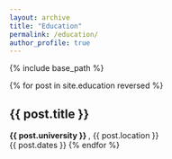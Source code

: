 ```yaml
---
layout: archive
title: "Education"
permalink: /education/
author_profile: true
---
```


{% include base_path %}

{% for post in site.education reversed %}
  <h2 class="archive__item-title" itemprop="headline">
    {{ post.title }}
  </h2>
  <b> {{ post.university }} </b>, {{ post.location }} <br>
  {{ post.dates }}
{% endfor %}
